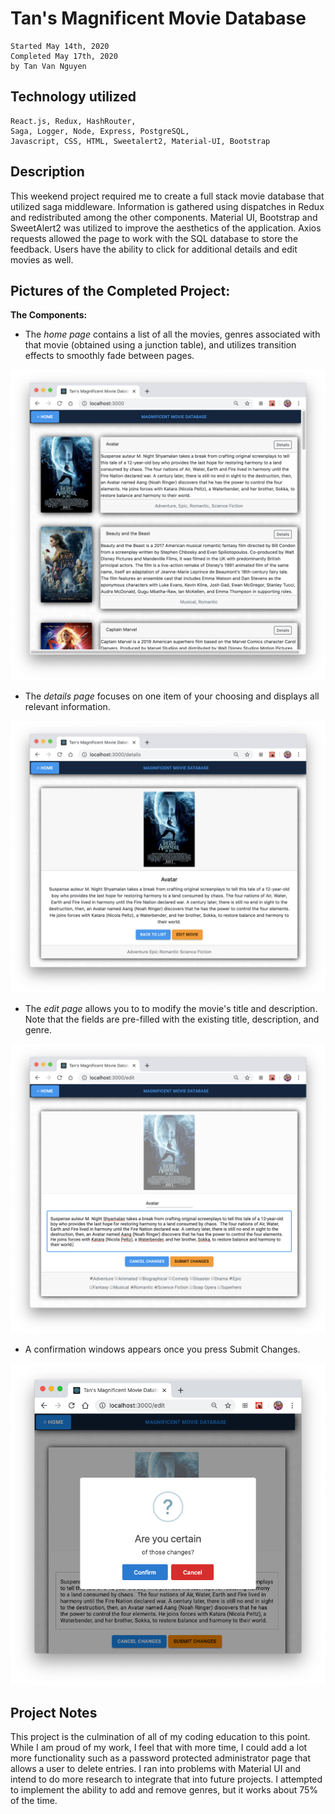 # Tan's Magnificent Movie Database

    Started May 14th, 2020
    Completed May 17th, 2020
    by Tan Van Nguyen

## Technology utilized

    React.js, Redux, HashRouter, 
    Saga, Logger, Node, Express, PostgreSQL,
    Javascript, CSS, HTML, Sweetalert2, Material-UI, Bootstrap

## Description

This weekend project required me to create a full stack movie database that utilized saga middleware.  Information is gathered using dispatches in Redux and redistributed among the other components.  Material UI, Bootstrap and SweetAlert2 was utilized to improve the aesthetics of the application.  Axios requests allowed the page to work with the SQL database to store the feedback.  Users have the ability to click for additional details and edit movies as well.

## Pictures of the Completed Project:

**The Components:**

- The *home page* contains a list of all the movies, genres associated with that movie (obtained using a junction table), and utilizes transition effects to smoothly fade between pages.

![Home Page](example/home.png)

- The *details page* focuses on one item of your choosing and displays all relevant information.

![Details](example/details.png)

- The *edit page* allows you to to modify the movie's title and description.  Note that the fields are pre-filled with the existing title, description, and genre.

![Edit](example/edit.png)

- A confirmation windows appears once you press Submit Changes.

![Confirmation](example/confirmation.png)

## Project Notes

This project is the culmination of all of my coding education to this point.  While I am proud of my work, I feel that with more time, I could add a lot more functionality such as a password protected administrator page that allows a user to delete entries.  I ran into problems with Material UI and intend to do more research to integrate that into future projects.  I attempted to implement the ability to add and remove genres, but it works about 75% of the time.